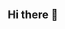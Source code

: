 ## Hi there 👋



<link rel="stylesheet" type='text/css' href="https://cdn.jsdelivr.net/gh/devicons/devicon@latest/devicon.min.css" />
          
